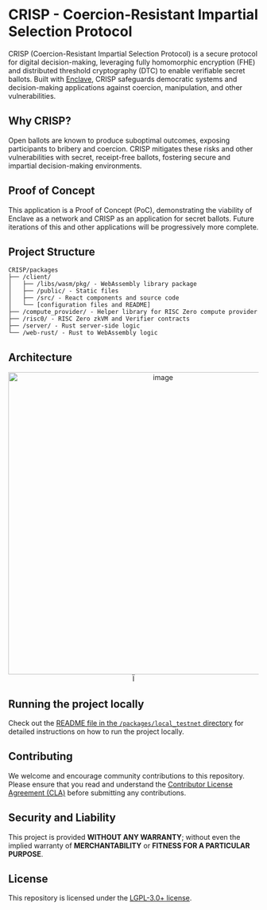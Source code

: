 # CRISP - Coercion-Resistant Impartial Selection Protocol

CRISP (Coercion-Resistant Impartial Selection Protocol) is a secure protocol for digital decision-making, leveraging fully homomorphic encryption (FHE) and distributed threshold cryptography (DTC) to enable verifiable secret ballots. Built with [Enclave](https://www.enclave.gg/), CRISP safeguards democratic systems and decision-making applications against coercion, manipulation, and other vulnerabilities.

## Why CRISP?

Open ballots are known to produce suboptimal outcomes, exposing participants to bribery and coercion. CRISP mitigates these risks and other vulnerabilities with secret, receipt-free ballots, fostering secure and impartial decision-making environments.

## Proof of Concept

This application is a Proof of Concept (PoC), demonstrating the viability of Enclave as a network and CRISP as an application for secret ballots. Future iterations of this and other applications will be progressively more complete.

## Project Structure

```
CRISP/packages
├── /client/
│   ├── /libs/wasm/pkg/ - WebAssembly library package
│   ├── /public/ - Static files
│   ├── /src/ - React components and source code
│   └── [configuration files and README]
├── /compute_provider/ - Helper library for RISC Zero compute provider
├── /risc0/ - RISC Zero zkVM and Verifier contracts
├── /server/ - Rust server-side logic
└── /web-rust/ - Rust to WebAssembly logic
```

## Architecture
<p align="center">
<img width="607" alt="image" src="https://github.com/gnosisguild/CRISP/assets/19823989/c8881fe2-1e66-4d99-9347-24e4edc91516">Ï
</p>

## Running the project locally

Check out the [README file in the `/packages/local_testnet` directory](packages/local_testnet/Readme.md) for detailed instructions on how to run the project locally.

## Contributing

We welcome and encourage community contributions to this repository. Please ensure that you read and understand the [Contributor License Agreement (CLA)](https://github.com/gnosisguild/CLA) before submitting any contributions.

## Security and Liability

This project is provided **WITHOUT ANY WARRANTY**; without even the implied warranty of **MERCHANTABILITY** or **FITNESS FOR A PARTICULAR PURPOSE**.

## License

This repository is licensed under the [LGPL-3.0+ license](LICENSE).
